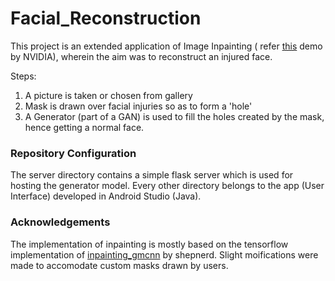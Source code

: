 # Facial_Reconstruction

This project is an extended application of Image Inpainting ( refer [this](https://www.nvidia.com/research/inpainting/) demo by NVIDIA), 
wherein the aim was to reconstruct an injured face.

Steps:
1. A picture is taken or chosen from gallery
2. Mask is drawn over facial injuries so as to form a 'hole'
3. A Generator (part of a GAN) is used to fill the holes created by the mask, hence getting a normal face.

### Repository Configuration

The server directory contains a simple flask server which is used for hosting the generator model.
Every other directory belongs to the app (User Interface) developed in Android Studio (Java).

### Acknowledgements

 The implementation of inpainting is mostly based on the tensorflow implementation of [inpainting_gmcnn](https://github.com/shepnerd/inpainting_gmcnn) by shepnerd. 
Slight moifications were made to accomodate custom masks drawn by users. 
